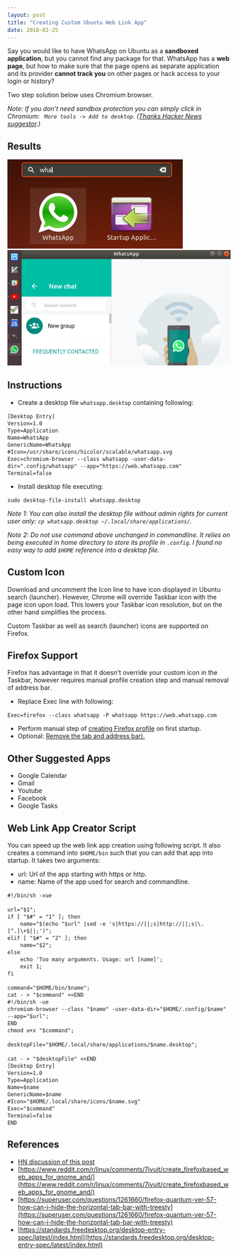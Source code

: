 ```yaml
---
layout: post
title: "Creating Custom Ubuntu Web Link App"
date: 2018-02-25
---
```


Say you would like to have WhatsApp on Ubuntu as a **sandboxed application**, but you cannot find any package for that. WhatsApp has a **web page**, but how to make sure that the page opens as separate application and its provider **cannot track you** on other pages or hack access to your login or history? 

Two step solution below uses Chromium browser.

*Note: If you don't need sandbox protection you can simply click in Chromium: ``` More tools -> Add to desktop```. ([Thanks Hacker News suggestor](https://news.ycombinator.com/item?id=16458165#16458634).)*

## Results

![Search](https://raw.githubusercontent.com/vackosar/vackosar.github.io/master/images/2018-02-25-ubuntu-search-whatsapp.png)
![Taskbar](https://raw.githubusercontent.com/vackosar/vackosar.github.io/master/images/2018-02-25-ubuntu-taskbar-whatsapp.png)

## Instructions

- Create a desktop file ```whatsapp.desktop``` containing following:
```shell
[Desktop Entry]
Version=1.0
Type=Application
Name=WhatsApp
GenericName=WhatsApp
#Icon=/usr/share/icons/hicolor/scalable/whatsapp.svg
Exec=chromium-browser --class whatsapp -user-data-dir=".config/whatsapp" --app="https://web.whatsapp.com"
Terminal=false
```

- Install desktop file executing:
```
sudo desktop-file-install whatsapp.desktop 
```

*Note 1: You can also install the desktop file without admin rights for current user only: ```cp whatsapp.desktop ~/.local/share/applications/```.*

*Note 2: Do not use command above unchanged in commandline. It relies on being executed in home directory to store its profile in ```.config```. I found no easy way to add ```$HOME``` reference into a desktop file.*

## Custom Icon
Download and uncomment the Icon line to have icon displayed in Ubuntu search (launcher). However, Chrome will override Taskbar icon with the page icon upon load. This lowers your Taskbar icon resolution, but on the other hand simplifies the process.

Custom Taskbar as well as search (launcher) icons are supported on Firefox.


## Firefox Support 
Firefox has advantage in that it doesn't override your custom icon in the Taskbar, however requires manual profile creation step and manual removal of address bar.
- Replace Exec line with following:
```
Exec=firefox --class whatsapp -P whatsapp https://web.whatsapp.com
```
- Perform manual step of [creating Firefox profile](https://support.mozilla.org/en-US/kb/profile-manager-create-and-remove-firefox-profiles) on first startup.
- Optional: [Remove the tab and address bar).](https://superuser.com/questions/1261660/firefox-quantum-ver-57-how-can-i-hide-the-horizontal-tab-bar-with-treesty)

## Other Suggested Apps

- Google Calendar
- Gmail
- Youtube
- Facebook
- Google Tasks

## Web Link App Creator Script

You can speed up the web link app creation using following script. It also creates a command into ```$HOME/bin``` such that you can add that app into startup. It takes two arguments: 
- url: Url of the app starting with https or http.
- name: Name of the app used for search and commandline.

```shell
#!/bin/sh -xue

url="$1";
if [ "$#" = "1" ]; then
	name="$(echo "$url" |sed -e 's|https://||;s|http://||;s|\.[^.]\+$||;')";
elif [ "$#" = "2" ]; then
	name="$2";
else
	echo 'Too many arguments. Usage: url [name]';
	exit 1;
fi

command="$HOME/bin/$name";
cat - > "$command" <<END
#!/bin/sh -ue
chromium-browser --class "$name" -user-data-dir="$HOME/.config/$name" --app="$url";
END
chmod u+x "$command";

desktopFile="$HOME/.local/share/applications/$name.desktop";

cat - > "$desktopFile" <<END
[Desktop Entry]
Version=1.0
Type=Application
Name=$name
GenericName=$name
#Icon="$HOME/.local/share/icons/$name.svg"
Exec="$command"
Terminal=false
END
```

## References

- [HN discussion of this post](https://news.ycombinator.com/item?id=16458165#16458634)
- [https://www.reddit.com/r/linux/comments/7ivuit/create_firefoxbased_web_apps_for_gnome_and/](https://www.reddit.com/r/linux/comments/7ivuit/create_firefoxbased_web_apps_for_gnome_and/)
- [https://superuser.com/questions/1261660/firefox-quantum-ver-57-how-can-i-hide-the-horizontal-tab-bar-with-treesty](https://superuser.com/questions/1261660/firefox-quantum-ver-57-how-can-i-hide-the-horizontal-tab-bar-with-treesty)
- [https://standards.freedesktop.org/desktop-entry-spec/latest/index.html](https://standards.freedesktop.org/desktop-entry-spec/latest/index.html)



